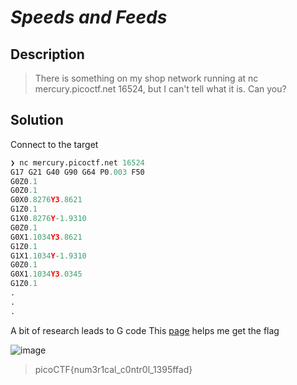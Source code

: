# **_Speeds and Feeds_**
## Description
> There is something on my shop network running at nc mercury.picoctf.net 16524, but I can't tell what it is. Can you?

## Solution
Connect to the target
```py
❯ nc mercury.picoctf.net 16524
G17 G21 G40 G90 G64 P0.003 F50
G0Z0.1
G0Z0.1
G0X0.8276Y3.8621
G1Z0.1
G1X0.8276Y-1.9310
G0Z0.1
G0X1.1034Y3.8621
G1Z0.1
G1X1.1034Y-1.9310
G0Z0.1
G0X1.1034Y3.0345
G1Z0.1
.
.
.
```
A bit of research leads to G code
This [page](https://ncviewer.com/) helps me get the flag

![image](https://user-images.githubusercontent.com/70738420/184560092-ba75080b-7d2f-4846-8021-86e9fbf45304.png)

> picoCTF{num3r1cal_c0ntr0l_1395ffad}